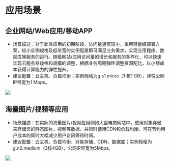 # 应用场景
## 企业网站/Web应用/移动APP
* 场景描述：对于此类应用的初期阶段，访问量通常较小，采用轻量级部署方案，较小实例规格及低带宽的实例配置即可满足业务需求，实现应用程序、数据库等服务的运行。随着网站/应用访问量的增长和服务的多样化，可以快速实现云服务器规格和规模的调整，根据业务周期弹性调整资源配比，以小额成本获得计算能力的弹性提升。
* 建议配置：云主机、负载均衡；实例规格为g.s1.micro（1 核1 GB），弹性公网IP带宽为1 Mbps。

![](../../../../image/vm/Scenarios-Web.png)

## 海量图片/视频等应用

* 场景描述：在实际的海量图片/视频应用例如大型电商网站中，使用对象存储来存储您的静态图片、视频等数据，并同时使用CDN和负载均衡，可在节约用户成本的同时大幅减少用户访问等待时间。
* 建议配置：云主机、负载均衡、对象存储、CDN、数据库；实例规格为	g.n2.medium（2核4GB），公网IP带宽为5Mbps。

![](../../../../image/vm/Scenarios-Image.png)
